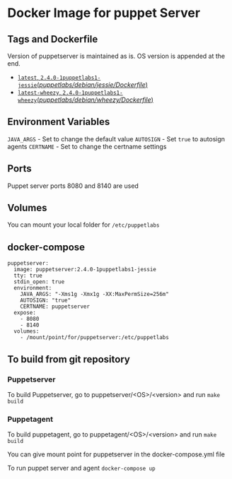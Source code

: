 # Docker Image for puppet Server
## Tags and Dockerfile

Version of puppetserver is maintained as is. OS version is appended at the end.

-	[`latest`, `2.4.0-1puppetlabs1-jessie`(*puppetlabs/debian/jessie/Dockerfile*)](https://github.com/ageekymonk/docker-puppet/blob/master/puppetserver/debian/jessie/Dockerfile)
-	[`latest-wheezy`, `2.4.0-1puppetlabs1-wheezy`(*puppetlabs/debian/wheezy/Dockerfile*)](https://github.com/ageekymonk/docker-puppet/blob/master/puppetserver/debian/wheezy/Dockerfile)

## Environment Variables

`JAVA_ARGS` - Set to change the default value
`AUTOSIGN`  - Set `true` to autosign agents
`CERTNAME`  - Set to change the certname settings

## Ports
Puppet server ports 8080 and 8140 are used

## Volumes
You can mount your local folder for `/etc/puppetlabs`

## docker-compose

```
puppetserver:
  image: puppetserver:2.4.0-1puppetlabs1-jessie
  tty: true
  stdin_open: true
  environment:
    JAVA_ARGS: "-Xms1g -Xmx1g -XX:MaxPermSize=256m"
    AUTOSIGN: "true"
    CERTNAME: puppetserver
  expose:
    - 8080
    - 8140
  volumes:
    - /mount/point/for/puppetserver:/etc/puppetlabs

```

## To build from git repository
### Puppetserver
To build Puppetserver, go to puppetserver/\<OS\>/\<version\> and run
    ``` make build ```

### Puppetagent
To build puppetagent, go to puppetagent/\<OS\>/\<version\> and run
    ``` make build ```


You can give mount point for puppetserver in the docker-compose.yml file

To run puppet server and agent
    ``` docker-compose up ```
